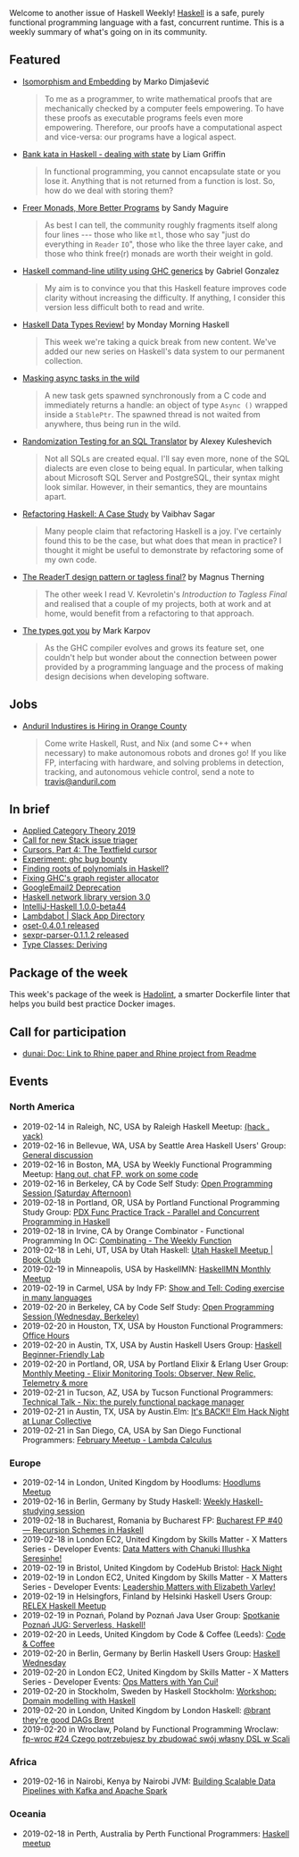 <!-- 2019-02-14 -->

Welcome to another issue of Haskell Weekly!
[Haskell](https://www.haskell.org) is a safe, purely functional programming language with a fast, concurrent runtime.
This is a weekly summary of what's going on in its community.

## Featured

-   [Isomorphism and Embedding](https://dimjasevic.net/marko/2019/02/09/isomorphism-and-embedding/) by Marko Dimjašević

    > To me as a programmer, to write mathematical proofs that are mechanically checked by a computer feels empowering. To have these proofs as executable programs feels even more empowering. Therefore, our proofs have a computational aspect and vice-versa: our programs have a logical aspect.

-   [Bank kata in Haskell - dealing with state](https://codurance.com/2019/02/11/bank-kata-in-haskell-state/) by Liam Griffin

    > In functional programming, you cannot encapsulate state or you lose it. Anything that is not returned from a function is lost. So, how do we deal with storing them?

-   [Freer Monads, More Better Programs](https://reasonablypolymorphic.com/blog/freer-monads/) by Sandy Maguire

    > As best I can tell, the community roughly fragments itself along four lines --- those who like `mtl`, those who say "just do everything in `Reader` `IO`", those who like the three layer cake, and those who think free(r) monads are worth their weight in gold.

-   [Haskell command-line utility using GHC generics](http://www.haskellforall.com/2019/02/haskell-command-line-utility-using-ghc.html) by Gabriel Gonzalez

    > My aim is to convince you that this Haskell feature improves code clarity without increasing the difficulty. If anything, I consider this version less difficult both to read and write.

-   [Haskell Data Types Review!](https://mmhaskell.com/blog/2019/2/11/haskell-data-types-review) by Monday Morning Haskell

    > This week we're taking a quick break from new content. We've added our new series on Haskell's data system to our permanent collection.

-   [Masking async tasks in the wild](https://lin-techdet.blogspot.com/2019/02/masking-async-tasks-in-wild.html)

    > A new task gets spawned synchronously from a C code and immediately returns a handle: an object of type `Async ()` wrapped inside a `StablePtr`. The spawned thread is not waited from anywhere, thus being run in the wild.

-   [Randomization Testing for an SQL Translator](https://www.fpcomplete.com/blog/randomization-testing-for-an-sql-translator) by Alexey Kuleshevich

    > Not all SQLs are created equal. I'll say even more, none of the SQL dialects are even close to being equal. In particular, when talking about Microsoft SQL Server and PostgreSQL, their syntax might look similar. However, in their semantics, they are mountains apart.

-   [Refactoring Haskell: A Case Study](https://vaibhavsagar.com/blog/2019/02/12/refactoring-haskell/index.html) by Vaibhav Sagar

    > Many people claim that refactoring Haskell is a joy. I've certainly found this to be the case, but what does that mean in practice? I thought it might be useful to demonstrate by refactoring some of my own code.

-   [The ReaderT design pattern or tagless final?](https://magnus.therning.org/posts/2019-02-02-000-the-readert-design-pattern-or-tagless-final-.html) by Magnus Therning

    > The other week I read V. Kevroletin's *Introduction to Tagless Final* and realised that a couple of my projects, both at work and at home, would benefit from a refactoring to that approach.

-   [The types got you](https://www.tweag.io/posts/2019-02-13-types-got-you.html) by Mark Karpov

    > As the GHC compiler evolves and grows its feature set, one couldn't help but wonder about the connection between power provided by a programming language and the process of making design decisions when developing software.

## Jobs

-   [Anduril Industires is Hiring in Orange County](https://www.anduril.com/)
    > Come write Haskell, Rust, and Nix (and some C++ when necessary) to make autonomous robots and drones go! If you
    > like FP, interfacing with hardware, and solving problems in detection, tracking, and autonomous vehicle control,
    > send a note to <travis@anduril.com>

## In brief

-   [Applied Category Theory 2019](https://johncarlosbaez.wordpress.com/2019/02/07/applied-category-theory-2019-2/)
-   [Call for new Stack issue triager](https://www.snoyman.com/blog/2019/02/call-for-new-issue-triager)
-   [Cursors, Part 4: The Textfield cursor](https://cs-syd.eu/posts/2019-02-14-cursors-textfield)
-   [Experiment: ghc bug bounty](https://np.reddit.com/r/haskell/comments/apavqf/experiment_ghc_bug_bounty/)
-   [Finding roots of polynomials in Haskell?](https://byorgey.wordpress.com/2019/02/13/finding-roots-of-polynomials-in-haskell/)
-   [Fixing GHC's graph register allocator](https://andreaspk.github.io/posts/2019-02-10-Fixing%20the%20the%20graph%20register%20allocator.html)
-   [GoogleEmail2 Deprecation](https://pbrisbin.com/posts/googleemail2_deprecation/)
-   [Haskell network library version 3.0](https://kazu-yamamoto.hatenablog.jp/entry/2019/02/08/162027)
-   [IntelliJ-Haskell 1.0.0-beta44](https://plugins.jetbrains.com/plugin/8258-intellij-haskell)
-   [Lambdabot | Slack App Directory](https://slack.com/apps/ABZ6Y0XM4-lambdabot)
-   [oset-0.4.0.1 released](https://blog.rcook.org/blog/2019/01-oset-0.4.0.1/)
-   [sexpr-parser-0.1.1.2 released](https://blog.rcook.org/blog/2019/02-sexpr-parser-0.1.1.2/)
-   [Type Classes: Deriving](https://typeclasses.com/news/2019-02-deriving-via)

## Package of the week

This week's package of the week is [Hadolint](https://github.com/hadolint/hadolint/tree/475ad73d333dee3d68410ceafb2a936ff2a79ba8),
a smarter Dockerfile linter that helps you build best practice Docker images.

## Call for participation

-   [dunai: Doc: Link to Rhine paper and Rhine project from Readme](https://github.com/ivanperez-keera/dunai/issues/133)

## Events

### North America

- 2019-02-14 in Raleigh, NC, USA by Raleigh Haskell Meetup: [(hack . yack)](https://www.meetup.com/Raleigh-Haskell-Meetup/events/nsfsnqyzdbsb/)
- 2019-02-16 in Bellevue, WA, USA by Seattle Area Haskell Users' Group: [General discussion](https://www.meetup.com/SEAHUG/events/htlvcpyzdbvb/)
- 2019-02-16 in Boston, MA, USA by Weekly Functional Programming Meetup: [Hang out, chat FP, work on some code](https://www.meetup.com/Weekly-Functional-Programming-Meetup/events/vdlnqpyzdbvb/)
- 2019-02-16 in Berkeley, CA by Code Self Study: [Open Programming Session (Saturday Afternoon)](https://www.meetup.com/codeselfstudy/events/dkwpzpyzdbvb/)
- 2019-02-18 in Portland, OR, USA by Portland Functional Programming Study Group: [PDX Func Practice Track - Parallel and Concurrent Programming in Haskell](https://www.meetup.com/Portland-Functional-Programming-Study-Group/events/qjbbjqyzdbxb/)
- 2019-02-18 in Irvine, CA by Orange Combinator - Functional Programming In OC: [Combinating - The Weekly Function](https://www.meetup.com/orange-combinator/events/lxvjrpyzdbxb/)
- 2019-02-18 in Lehi, UT, USA by Utah Haskell: [Utah Haskell Meetup | Book Club](https://www.meetup.com/utah-haskell/events/fmdsrqyzdbxb/)
- 2019-02-19 in Minneapolis, USA by HaskellMN: [HaskellMN Monthly Meetup](https://www.meetup.com/HaskellMN/events/ndtxfpyzdbzb/)
- 2019-02-19 in Carmel, USA by Indy FP: [Show and Tell: Coding exercise in many languages](https://www.meetup.com/Indy-FP/events/258128927/)
- 2019-02-20 in Berkeley, CA by Code Self Study: [Open Programming Session (Wednesday, Berkeley)](https://www.meetup.com/codeselfstudy/events/tzgvnqyzdbbc/)
- 2019-02-20 in Houston, TX, USA by Houston Functional Programmers: [Office Hours](https://www.meetup.com/Houston-Functional-Programmers/events/znbbqqyzdbbc/)
- 2019-02-20 in Austin, TX, USA by Austin Haskell Users Group: [Haskell Beginner-Friendly Lab](https://www.meetup.com/ATX-Haskell/events/brldppyzdbbc/)
- 2019-02-20 in Portland, OR, USA by Portland Elixir & Erlang User Group: [Monthly Meeting - Elixir Monitoring Tools: Observer, New Relic, Telemetry & more](https://www.meetup.com/Portland-Erlang-Elixir-User-Group/events/twrgnqyzdbbc/)
- 2019-02-21 in Tucson, AZ, USA by Tucson Functional Programmers: [Technical Talk - Nix: the purely functional package manager](https://www.meetup.com/Tucson-Functional-Programmers/events/258744172/)
- 2019-02-21 in Austin, TX, USA by Austin.Elm: [It's BACK!! Elm Hack Night at Lunar Collective](https://www.meetup.com/Austin-Elm/events/258506235/)
- 2019-02-21 in San Diego, CA, USA by San Diego Functional Programmers: [February Meetup - Lambda Calculus](https://www.meetup.com/San-Diego-Functional-Programmers/events/258627177/)

### Europe

- 2019-02-14 in London, United Kingdom by Hoodlums: [Hoodlums Meetup](https://www.meetup.com/hoodlums/events/hrbdtnyzdbsb/)
- 2019-02-16 in Berlin, Germany by Study Haskell: [Weekly Haskell-studying session](https://www.meetup.com/Study-Haskell/events/gwtsqqyzdbvb/)
- 2019-02-18 in Bucharest, Romania by Bucharest FP: [Bucharest FP #40 — Recursion Schemes in Haskell](https://www.meetup.com/bucharestfp/events/258696187/)
- 2019-02-18 in London EC2, United Kingdom by Skills Matter - X Matters Series - Developer Events: [Data Matters with Chanuki Illushka Seresinhe!](https://www.meetup.com/skillsmatter/events/258323591/)
- 2019-02-19 in Bristol, United Kingdom by CodeHub Bristol: [Hack Night](https://www.meetup.com/CodeHub-Bristol/events/bpjgrqyzdbzb/)
- 2019-02-19 in London EC2, United Kingdom by Skills Matter - X Matters Series - Developer Events: [Leadership Matters with Elizabeth Varley!](https://www.meetup.com/skillsmatter/events/258494361/)
- 2019-02-19 in Helsingfors, Finland by Helsinki Haskell Users Group: [RELEX Haskell Meetup](https://www.meetup.com/Helsinki-Haskell-Users-Group/events/257983250/)
- 2019-02-19 in Poznań, Poland by Poznań Java User Group: [Spotkanie Poznań JUG: Serverless, Haskell!](https://www.meetup.com/Poznan-Java-User-Group/events/258865119/)
- 2019-02-20 in Leeds, United Kingdom by Code & Coffee (Leeds): [Code & Coffee](https://www.meetup.com/Code-Coffee-Leeds/events/lbrrtlyzdbbc/)
- 2019-02-20 in Berlin, Germany by Berlin Haskell Users Group: [Haskell Wednesday](https://www.meetup.com/berlinhug/events/pvpwqpyzdbbc/)
- 2019-02-20 in London EC2, United Kingdom by Skills Matter - X Matters Series - Developer Events: [Ops Matters with Yan Cui!](https://www.meetup.com/skillsmatter/events/258463958/)
- 2019-02-20 in Stockholm, Sweden by Haskell Stockholm: [Workshop: Domain modelling with Haskell](https://www.meetup.com/Haskell-Stockholm/events/258376342/)
- 2019-02-20 in London, United Kingdom by London Haskell: [@brant they're good DAGs Brent](https://www.meetup.com/London-Haskell/events/258701758/)
- 2019-02-20 in Wroclaw, Poland by Functional Programming Wroclaw: [fp-wroc #24 Czego potrzebujesz by zbudować swój własny DSL w Scali](https://www.meetup.com/Functional-Programming-Wroclaw/events/258449272/)

### Africa

- 2019-02-16 in Nairobi, Kenya by Nairobi JVM: [Building Scalable Data Pipelines with Kafka and Apache Spark](https://www.meetup.com/nairobi-jvm/events/258489469/)

### Oceania

- 2019-02-18 in Perth, Australia by Perth Functional Programmers: [Haskell meetup](https://www.meetup.com/PerthFP/events/xrtkqqyzdbxb/)
